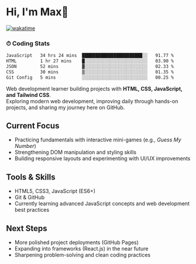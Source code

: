 # Hi, I'm Max👋

[![wakatime](https://wakatime.com/badge/user/5f357981-1e66-44ef-ae81-f181857a2d5e.svg)](https://wakatime.com/@5f357981-1e66-44ef-ae81-f181857a2d5e)
### ⏱ Coding Stats
<!--START_SECTION:waka-->

```txt
JavaScript   34 hrs 24 mins  ███████████████████████░░   91.77 %
HTML         1 hr 27 mins    █░░░░░░░░░░░░░░░░░░░░░░░░   03.90 %
JSON         52 mins         ▓░░░░░░░░░░░░░░░░░░░░░░░░   02.33 %
CSS          30 mins         ▒░░░░░░░░░░░░░░░░░░░░░░░░   01.35 %
Git Config   5 mins          ░░░░░░░░░░░░░░░░░░░░░░░░░   00.25 %
```

<!--END_SECTION:waka-->

Web development learner building projects with **HTML, CSS, JavaScript, and Tailwind CSS**.  
Exploring modern web development, improving daily through hands-on projects, and sharing my journey here on GitHub.

## Current Focus
- Practicing fundamentals with interactive mini-games (e.g., *Guess My Number*)  
- Strengthening DOM manipulation and styling skills  
- Building responsive layouts and experimenting with UI/UX improvements  

## Tools & Skills
- HTML5, CSS3, JavaScript (ES6+)  
- Git & GitHub  
- Currently learning advanced JavaScript concepts and web development best practices  

## Next Steps
- More polished project deployments (GitHub Pages)  
- Expanding into frameworks (React.js) in the near future  
- Sharpening problem-solving and clean coding practices  


